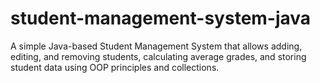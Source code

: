 # student-management-system-java
A simple Java-based Student Management System that allows adding, editing, and removing students, calculating average grades, and storing student data using OOP principles and collections.
